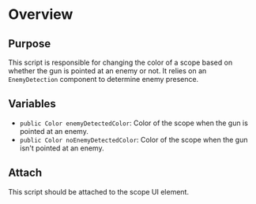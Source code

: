 # Overview

## Purpose

This script is responsible for changing the color of a scope based on whether the gun is pointed at an enemy or not. It relies on an `EnemyDetection` component to determine enemy presence.

## Variables

- `public Color enemyDetectedColor`: Color of the scope when the gun is pointed at an enemy.
- `public Color noEnemyDetectedColor`: Color of the scope when the gun isn't pointed at an enemy.

## Attach

This script should be attached to the scope UI element.